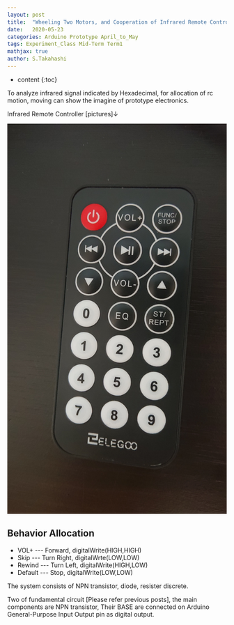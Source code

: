 ```yaml
---
layout: post
title:  "Wheeling Two Motors, and Cooperation of Infrared Remote Controller"
date:   2020-05-23
categories: Arduino Prototype April_to_May
tags: Experiment_Class Mid-Term Term1
mathjax: true
author: S.Takahashi
---
```


* content
{:toc}

To analyze infrared signal indicated by Hexadecimal, for allocation of rc motion, moving can show the imagine of prototype electronics.

Infrared Remote Controller [pictures]↓





![img1](/img/0523/1.jpg)

## Behavior Allocation
- VOL+ --- Forward, digitalWrite(HIGH,HIGH)
- Skip --- Turn Right, digitalWrte(LOW,LOW)
- Rewind --- Turn Left, digitalWrite(HIGH,LOW)
- Default --- Stop, digitalWrite(LOW,LOW)

The system consists of NPN transistor, diode, resister discrete.

Two of fundamental circuit [Please refer previous posts], the main components are NPN transistor, Their BASE are connected on Arduino General-Purpose Input Output pin as digital output.